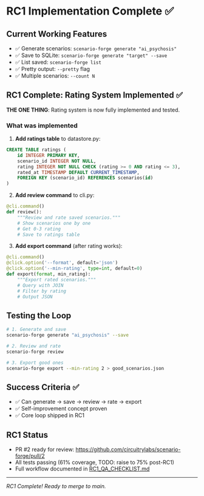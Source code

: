 # RC1 Implementation Complete ✅

## Current Working Features
- ✅ Generate scenarios: `scenario-forge generate "ai_psychosis"`
- ✅ Save to SQLite: `scenario-forge generate "target" --save`
- ✅ List saved: `scenario-forge list`
- ✅ Pretty output: `--pretty` flag
- ✅ Multiple scenarios: `--count N`

## RC1 Complete: Rating System Implemented ✅

**THE ONE THING**: Rating system is now fully implemented and tested.

### What was implemented

1. **Add ratings table** to datastore.py:
```sql
CREATE TABLE ratings (
    id INTEGER PRIMARY KEY,
    scenario_id INTEGER NOT NULL,
    rating INTEGER NOT NULL CHECK (rating >= 0 AND rating <= 3),
    rated_at TIMESTAMP DEFAULT CURRENT_TIMESTAMP,
    FOREIGN KEY (scenario_id) REFERENCES scenarios(id)
)
```

2. **Add review command** to cli.py:
```python
@cli.command()
def review():
    """Review and rate saved scenarios."""
    # Show scenarios one by one
    # Get 0-3 rating
    # Save to ratings table
```

3. **Add export command** (after rating works):
```python
@cli.command()
@click.option('--format', default='json')
@click.option('--min-rating', type=int, default=0)
def export(format, min_rating):
    """Export rated scenarios."""
    # Query with JOIN
    # Filter by rating
    # Output JSON
```

## Testing the Loop
```bash
# 1. Generate and save
scenario-forge generate "ai_psychosis" --save

# 2. Review and rate
scenario-forge review

# 3. Export good ones
scenario-forge export --min-rating 2 > good_scenarios.json
```

## Success Criteria ✅
- ✅ Can generate → save → review → rate → export
- ✅ Self-improvement concept proven
- ✅ Core loop shipped in RC1

## RC1 Status
- PR #2 ready for review: https://github.com/circuitrylabs/scenario-forge/pull/2
- All tests passing (61% coverage, TODO: raise to 75% post-RC1)
- Full workflow documented in [RC1_QA_CHECKLIST.md](RC1_QA_CHECKLIST.md)

---
*RC1 Complete! Ready to merge to main.*